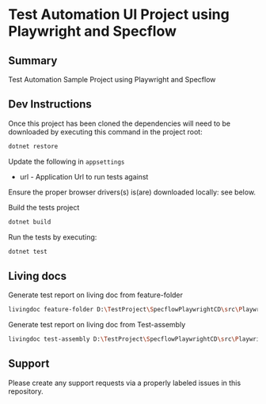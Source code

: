 # Test Automation UI Project using Playwright and Specflow

## Summary
Test Automation Sample Project using Playwright and Specflow




## Dev Instructions

Once this project has been cloned the dependencies will need to be downloaded by executing this command in the project root:

```bash
dotnet restore
```

Update the following in `appsettings`

- url - Application Url to run tests against

Ensure the proper browser drivers(s) is(are) downloaded locally: see below.

Build the tests project

```bash
dotnet build
```

Run the tests by executing:

```bash
dotnet test
```


## Living docs

Generate test report on living doc from feature-folder
```bash
livingdoc feature-folder D:\TestProject\SpecflowPlaywrightCD\src\PlaywrightCD.Tests.UI -t  D:\TestProject\SpecflowPlaywrightCD\src\PlaywrightCD.Tests.UI\bin\Debug\net6.0\TestExecution.json
```

Generate test report on living doc from Test-assembly
```bash
livingdoc test-assembly D:\TestProject\SpecflowPlaywrightCD\src\PlaywrightCD.Tests.UI\bin\Debug\net6.0\PlaywrightCD.Tests.UI.dll -t  D:\TestProject\SpecflowPlaywrightCD\src\PlaywrightCD.Tests.UI\bin\Debug\net6.0\TestExecution.json
```



## Support

Please create any support requests via a properly labeled issues in this repository.
